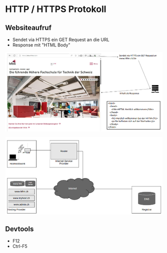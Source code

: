 # HTTP / HTTPS Protokoll

## Websiteaufruf
- Sendet via HTTPS ein GET Request an die URL
- Response mit "HTML Body"

![](media/Websiteaufruf.png)

![](media/Kommunikationsuebersicht.png)


## Devtools
- F12 
- Ctrl-F5